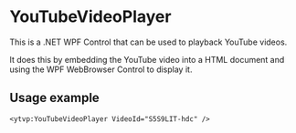 # YouTubeVideoPlayer

This is a .NET WPF Control that can be used to playback YouTube videos.

It does this by embedding the YouTube video into a HTML document and using the WPF WebBrowser Control to display it.

## Usage example
```XAML
<ytvp:YouTubeVideoPlayer VideoId="S5S9LIT-hdc" />
```
